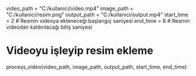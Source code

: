 video_path = "C:/kullanici/video.mp4"
image_path = "C:/kullanici/resim.png"
output_path = "C:/kullanici/output.mp4"
start_time = 2  # Resmin videoya ekleneceği başlangıç saniyesi
end_time = 8    # Resmin videodan kaldırılacağı bitiş saniyesi

# Videoyu işleyip resim ekleme
process_video(video_path, image_path, output_path, start_time, end_time)

